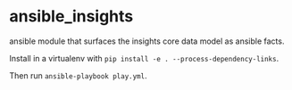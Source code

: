 # ansible_insights
ansible module that surfaces the insights core data model as ansible facts.

Install in a virtualenv with `pip install -e . --process-dependency-links`.

Then run `ansible-playbook play.yml`.
